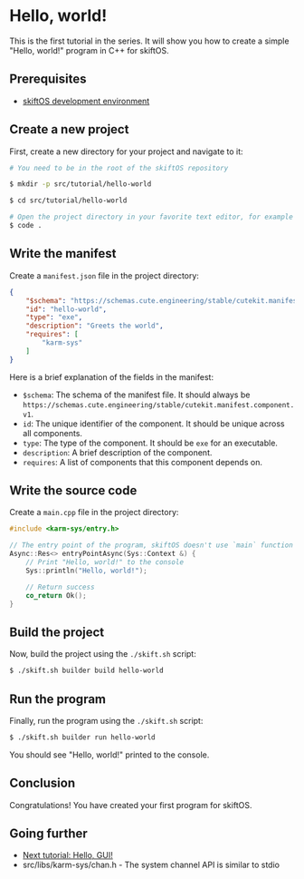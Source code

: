 # Hello, world!

This is the first tutorial in the series. It will show you how to create a simple "Hello, world!" program in C++ for skiftOS.

## Prerequisites

 - [skiftOS development environment](../building.md)

## Create a new project

First, create a new directory for your project and navigate to it:

```bash
# You need to be in the root of the skiftOS repository

$ mkdir -p src/tutorial/hello-world

$ cd src/tutorial/hello-world

# Open the project directory in your favorite text editor, for example VSCode
$ code .
```

## Write the manifest

Create a `manifest.json` file in the project directory:

```json
{
    "$schema": "https://schemas.cute.engineering/stable/cutekit.manifest.component.v1",
    "id": "hello-world",
    "type": "exe",
    "description": "Greets the world",
    "requires": [
        "karm-sys"
    ]
}
```

Here is a brief explanation of the fields in the manifest:

- `$schema`: The schema of the manifest file. It should always be `https://schemas.cute.engineering/stable/cutekit.manifest.component.v1`.
- `id`: The unique identifier of the component. It should be unique across all components.
- `type`: The type of the component. It should be `exe` for an executable.
- `description`: A brief description of the component.
- `requires`: A list of components that this component depends on.

## Write the source code

Create a `main.cpp` file in the project directory:

```cpp
#include <karm-sys/entry.h>

// The entry point of the program, skiftOS doesn't use `main` function
Async::Res<> entryPointAsync(Sys::Context &) {
    // Print "Hello, world!" to the console
    Sys::println("Hello, world!");

    // Return success
    co_return Ok();
}
```

## Build the project

Now, build the project using the `./skift.sh` script:

```bash
$ ./skift.sh builder build hello-world
```

## Run the program

Finally, run the program using the `./skift.sh` script:

```bash
$ ./skift.sh builder run hello-world
```

You should see "Hello, world!" printed to the console.

## Conclusion

Congratulations! You have created your first program for skiftOS.


## Going further

- [Next tutorial: Hello, GUI!](hello-gui.md)
- src/libs/karm-sys/chan.h - The system channel API is similar to stdio
